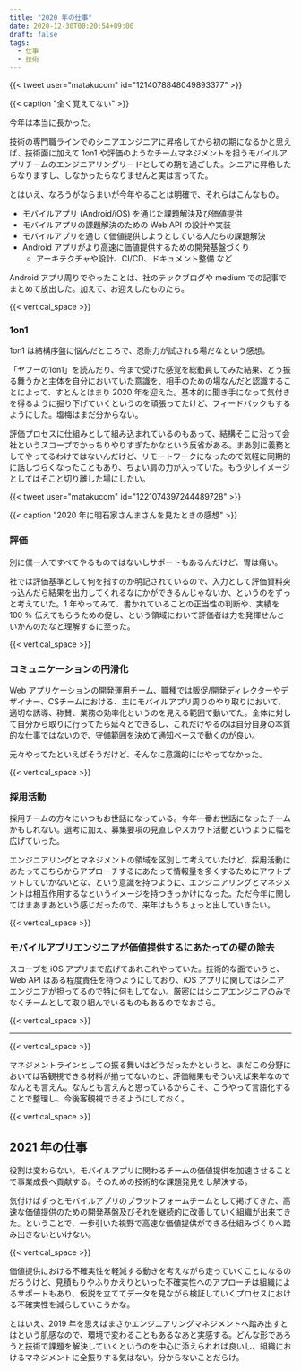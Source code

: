 ```yaml
---
title: "2020 年の仕事"
date: 2020-12-30T00:20:54+09:00
draft: false
tags: 
  - 仕事
  - 技術
---
```


{{< tweet user="matakucom" id="1214078848049893377" >}}

{{< caption "全く覚えてない" >}}



今年は本当に長かった。

技術の専門職ラインでのシニアエンジニアに昇格してから初の期になるかと思えば、技術面に加えて 1on1 や評価のようなチームマネジメントを担うモバイルアプリチームのエンジニアリングリードとしての期を過ごした。シニアに昇格したらなりますし、しなかったらなりませんと実は言ってた。

とはいえ、なろうがならまいが今年やることは明確で、それらはこんなもの。

- モバイルアプリ (Android/iOS) を通じた課題解決及び価値提供
- モバイルアプリの課題解決のための Web API の設計や実装
- モバイルアプリを通じて価値提供しようとしている人たちの課題解決
- Android アプリがより高速に価値提供するための開発基盤づくり
  - アーキテクチャや設計、CI/CD、ドキュメント整備 など

Android アプリ周りでやったことは、社のテックブログや medium での記事でまとめて放出した。加えて、お迎えしたものたち。

{{< vertical_space >}}

### 1on1

1on1 は結構序盤に悩んだところで、忍耐力が試される場だなという感想。

「ヤフーの1on1」を読んだり、今まで受けた感覚を総動員してみた結果、どう振る舞うかと主体を自分においていた意識を、相手のための場なんだと認識することによって、すとんとはまり 2020 年を迎えた。基本的に聞き手になって気付きを得るように掘り下げていくというのを頑張ってたけど、フィードバックもするようにした。塩梅はまだ分からない。

評価プロセスに仕組みとして組み込まれているのもあって、結構そこに沿って会社というスコープでかっちりやりすぎたかなという反省がある。まあ別に義務としてやってるわけではないんだけど、リモートワークになったので気軽に同期的に話しづらくなったこともあり、ちょい肩の力が入っていた。もう少しイメージとしてはそこと切り離した場にしたい。


{{< tweet user="matakucom" id="1221074397244489728" >}}

{{< caption "2020 年に明石家さんまさんを見たときの感想" >}}


### 評価

別に僕一人ですべてやるものではないしサポートもあるんだけど、胃は痛い。

社では評価基準として何を指すのか明記されているので、入力として評価資料突っ込んだら結果を出力してくれるなにかができるんじゃないか、というのをずっと考えていた。1 年やってみて、書かれていることの正当性の判断や、実績を 100 % 伝えてもらうための促し、という領域において評価者は力を発揮せんといかんのだなと理解するに至った。



{{< vertical_space >}}

### コミュニケーションの円滑化

Web アプリケーションの開発運用チーム、職種では販促/開発ディレクターやデザイナー、CSチームにおける、主にモバイルアプリ周りのやり取りにおいて、適切な誘導、称賛、業務の効率化というのを見える範囲で動いてた。全体に対して自分から取りに行ってたら延々とできるし、これだけやるのは自分自身の本質的な仕事ではないので、守備範囲を決めて通知ベースで動くのが良い。

元々やってたといえばそうだけど、そんなに意識的にはやってなかった。

{{< vertical_space >}}

### 採用活動

採用チームの方々にいつもお世話になっている。今年一番お世話になったチームかもしれない。選考に加え、募集要項の見直しやスカウト活動というように幅を広げていった。

エンジニアリングとマネジメントの領域を区別して考えていたけど、採用活動にあたってこちらからアプローチするにあたって情報量を多くするためにアウトプットしていかないとな、という意識を持つように、エンジニアリングとマネジメントは相互作用するなというイメージを持つきっかけになった。ただ今年に関してはまあまあという感じだったので、来年はもうちょっと出していきたい。

{{< vertical_space >}}

### モバイルアプリエンジニアが価値提供するにあたっての壁の除去

スコープを iOS アプリまで広げてあれこれやっていた。技術的な面でいうと、Web API はある程度責任を持つようにしており、iOS アプリに関してはシニアエンジニアが担ってるので特に何もしてない。厳密にはシニアエンジニアのみでなくチームとして取り組んでいるものもあるのでなおさら。

{{< vertical_space >}}

- - -

{{< vertical_space >}}

マネジメントラインとしての振る舞いはどうだったかというと、まだこの分野においては客観視できる材料が揃ってないのと、評価結果もそういえば来年なのでなんとも言えん。なんとも言えんと思っているからこそ、こうやって言語化することで整理し、今後客観視できるようにしておく。




{{< vertical_space >}}

## 2021 年の仕事

役割は変わらない。モバイルアプリに関わるチームの価値提供を加速させることで事業成長へ貢献する。そのための技術的な課題発見をし解決する。

気付けばずっとモバイルアプリのプラットフォームチームとして掲げてきた、高速な価値提供のための開発基盤及びそれを継続的に改善していく組織が出来てきた。ということで、一歩引いた視野で高速な価値提供ができる仕組みづくりへ踏み出さないといけない。

{{< vertical_space >}}

価値提供における不確実性を軽減する動きを考えながら走っていくことになるのだろうけど、見積もりやふりかえりといった不確実性へのアプローチは組織によるサポートもあり、仮説を立ててデータを見ながら検証していくプロセスにおける不確実性を減らしていこうかな。

とはいえ、2019 年を思えばまさかエンジニアリングマネジメントへ踏み出すとはという肌感なので、環境で変わることもあるなあと実感する。どんな形であろうと技術で課題を解決していくというのを中心に添えられれば良いし、組織におけるマネジメントに全振りする気はない。分からないことだらけ。
